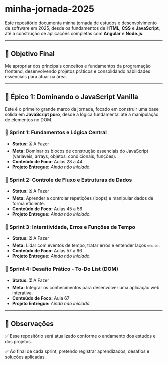 # minha-jornada-2025

Este repositório documenta minha jornada de estudos e desenvolvimento de software em 2025, desde os fundamentos de **HTML**, **CSS** e **JavaScript**, até a construção de aplicações completas com **Angular** e **Node.js**.

---

## 🎯 Objetivo Final

Me apropriar dos principais conceitos e fundamentos da programação frontend, desenvolvendo projetos práticos e consolidando habilidades essenciais para atuar na área.

---

## 🚀 Épico 1: Dominando o JavaScript Vanilla

Este é o primeiro grande marco da jornada, focado em construir uma base sólida em **JavaScript puro**, desde a lógica fundamental até a manipulação de elementos no DOM.

### 📅 Sprint 1: Fundamentos e Lógica Central
- **Status:** ⏳ A Fazer
- **Meta:** Dominar os blocos de construção essenciais do JavaScript (variáveis, arrays, objetos, condicionais, funções).
- **Conteúdo de Foco:** Aulas 28 a 44
- **Projeto Entregue:** *Ainda não iniciado.*

### 📅 Sprint 2: Controle de Fluxo e Estruturas de Dados
- **Status:** ⏳ A Fazer
- **Meta:** Aprender a controlar repetições (loops) e manipular dados de forma eficiente.
- **Conteúdo de Foco:** Aulas 45 a 56
- **Projeto Entregue:** *Ainda não iniciado.*

### 📅 Sprint 3: Interatividade, Erros e Funções de Tempo
- **Status:** ⏳ A Fazer
- **Meta:** Lidar com eventos de tempo, tratar erros e entender laços `while`.
- **Conteúdo de Foco:** Aulas 57 a 66
- **Projeto Entregue:** *Ainda não iniciado.*

### 📅 Sprint 4: Desafio Prático - To-Do List (DOM)
- **Status:** ⏳ A Fazer
- **Meta:** Integrar os conhecimentos para desenvolver uma aplicação web interativa.
- **Conteúdo de Foco:** Aula 67
- **Projeto Entregue:** *Ainda não iniciado.*

---

## 📌 Observações

✅ Esse repositório será atualizado conforme o andamento dos estudos e dos projetos.

✅ Ao final de cada sprint, pretendo registrar aprendizados, desafios e soluções aplicadas.

